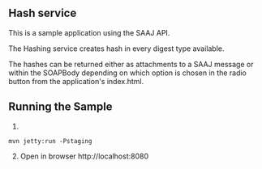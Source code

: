 
Hash service
-----------------

This is a sample application using the SAAJ API. 

The Hashing service creates hash in every digest type available. 

The hashes can be returned either as attachments to a SAAJ message or 
within the SOAPBody depending on which option is chosen 
in the radio button from the application's index.html.

Running the Sample
-------------------

1. 
```shell script
mvn jetty:run -Pstaging
```

2. Open in browser http://localhost:8080